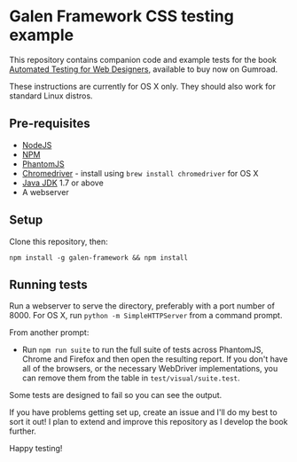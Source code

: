 # Galen Framework CSS testing example

This repository contains companion code and example tests for the book [Automated Testing for Web Designers](https://gumroad.com/l/Dgbv), available to buy now on Gumroad.

These instructions are currently for OS X only. They should also work for standard Linux distros.

## Pre-requisites

* [NodeJS](https://nodejs.org)
* [NPM](https://www.npmjs.com/)
* [PhantomJS](http://phantomjs.org/)
* [Chromedriver](https://sites.google.com/a/chromium.org/chromedriver/) - install using `brew install chromedriver` for OS X
* [Java JDK](http://www.oracle.com/technetwork/java/javase/downloads/index.html) 1.7 or above
* A webserver

## Setup

Clone this repository, then:

`npm install -g galen-framework && npm install`

## Running tests

Run a webserver to serve the directory, preferably with a port number of 8000. For OS X, run `python -m SimpleHTTPServer` from a command prompt.

From another prompt:

* Run `npm run suite` to run the full suite of tests across PhantomJS, Chrome and Firefox and then open the resulting report. If you don't have all of the browsers, or the necessary WebDriver implementations, you can remove them from the table in `test/visual/suite.test`.

Some tests are designed to fail so you can see the output.

If you have problems getting set up, create an issue and I'll do my best to sort it out! I plan to extend and improve this repository as I develop the book further.

Happy testing!